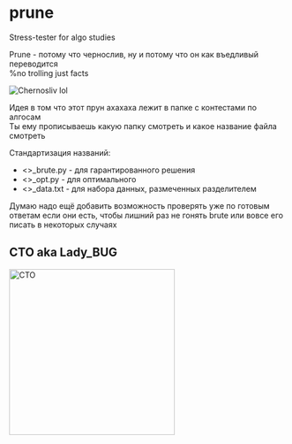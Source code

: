 # prune
Stress-tester for algo studies

Prune - потому что чернослив, ну и потому что он как въедливый переводится <br>
%no trolling just facts

![Chernosliv lol](https://resizer.mail.ru/p/6cc532de-30e1-53d6-b8ab-98716b47f07e/AAAcwE8vnrkJJDkvwWNhDBas77vEzSbsOHNOXhu8K--Cz_y5ZV-9VnLRcorzGiE2NyYc8bw8Bhl6Rc6zf3KJjY4lbhM.jpg "Chernosliv lol")

Идея в том что этот прун ахахаха лежит в папке с контестами по алгосам <br>
Ты ему прописываешь какую папку смотреть и какое название файла смотреть

Стандартизация названий:
* <>_brute.py - для гарантированного решения
* <>_opt.py - для оптимального
* <>_data.txt - для набора данных, размеченных разделителем

Думаю надо ещё добавить возможность проверять уже по готовым ответам если они есть, чтобы лишний раз не гонять brute или вовсе его писать в некоторых случаях



<h2>CTO aka Lady_BUG</h2>

<img src="https://papik.pro/uploads/posts/2021-12/thumbs/1639459580_2-papik-pro-p-milie-risunki-geroev-2.jpg" alt="CTO" width="300">